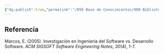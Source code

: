 ```yaml
---
{"dg-publish":true,"permalink":"/050 Base de Conocimientos/900 Biblioteca/Zk Lit (Marcos, 2005) Investigación en Ingeniería del Software vs. Desarrollo Software/","tags":["digitalGarden"]}
---
```


## Referencia
Marcos, E. (2005). Investigación en Ingeniería del Software vs. Desarrollo Software. _ACM SIGSOFT Software Engineering Notes_, _30_(4), 1-7.